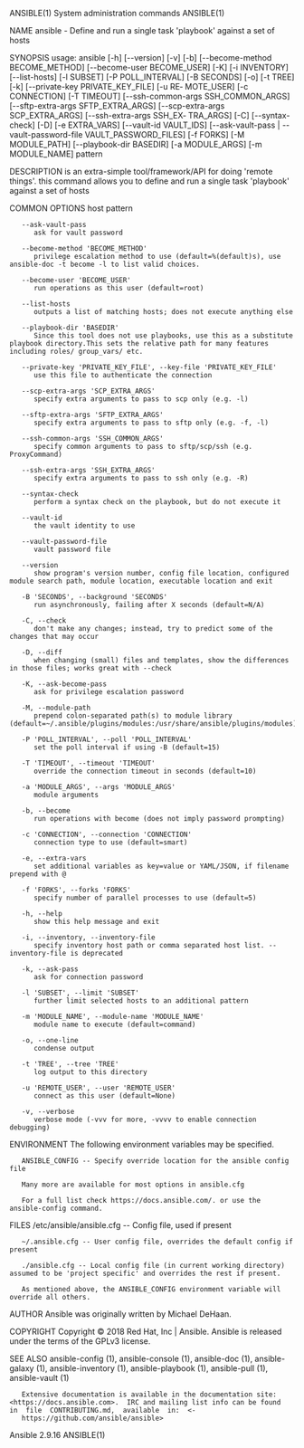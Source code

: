ANSIBLE(1)                                                                    System administration commands                                                                    ANSIBLE(1)

NAME
       ansible - Define and run a single task 'playbook' against a set of hosts

SYNOPSIS
       usage: ansible [-h] [--version] [-v] [-b] [--become-method BECOME_METHOD]
              [--become-user  BECOME_USER]  [-K]  [-i  INVENTORY]  [--list-hosts] [-l SUBSET] [-P POLL_INTERVAL] [-B SECONDS] [-o] [-t TREE] [-k] [--private-key PRIVATE_KEY_FILE] [-u RE‐
              MOTE_USER] [-c CONNECTION] [-T TIMEOUT] [--ssh-common-args SSH_COMMON_ARGS] [--sftp-extra-args SFTP_EXTRA_ARGS] [--scp-extra-args SCP_EXTRA_ARGS] [--ssh-extra-args  SSH_EX‐
              TRA_ARGS]  [-C]  [--syntax-check]  [-D]  [-e  EXTRA_VARS] [--vault-id VAULT_IDS] [--ask-vault-pass | --vault-password-file VAULT_PASSWORD_FILES] [-f FORKS] [-M MODULE_PATH]
              [--playbook-dir BASEDIR] [-a MODULE_ARGS] [-m MODULE_NAME] pattern

DESCRIPTION
       is an extra-simple tool/framework/API for doing 'remote things'.  this command allows you to define and run a single task 'playbook' against a set of hosts

COMMON OPTIONS
          host pattern

       --ask-vault-pass
          ask for vault password

       --become-method 'BECOME_METHOD'
          privilege escalation method to use (default=%(default)s), use ansible-doc -t become -l to list valid choices.

       --become-user 'BECOME_USER'
          run operations as this user (default=root)

       --list-hosts
          outputs a list of matching hosts; does not execute anything else

       --playbook-dir 'BASEDIR'
          Since this tool does not use playbooks, use this as a substitute playbook directory.This sets the relative path for many features including roles/ group_vars/ etc.

       --private-key 'PRIVATE_KEY_FILE', --key-file 'PRIVATE_KEY_FILE'
          use this file to authenticate the connection

       --scp-extra-args 'SCP_EXTRA_ARGS'
          specify extra arguments to pass to scp only (e.g. -l)

       --sftp-extra-args 'SFTP_EXTRA_ARGS'
          specify extra arguments to pass to sftp only (e.g. -f, -l)

       --ssh-common-args 'SSH_COMMON_ARGS'
          specify common arguments to pass to sftp/scp/ssh (e.g. ProxyCommand)

       --ssh-extra-args 'SSH_EXTRA_ARGS'
          specify extra arguments to pass to ssh only (e.g. -R)

       --syntax-check
          perform a syntax check on the playbook, but do not execute it

       --vault-id
          the vault identity to use

       --vault-password-file
          vault password file

       --version
          show program's version number, config file location, configured module search path, module location, executable location and exit

       -B 'SECONDS', --background 'SECONDS'
          run asynchronously, failing after X seconds (default=N/A)

       -C, --check
          don't make any changes; instead, try to predict some of the changes that may occur

       -D, --diff
          when changing (small) files and templates, show the differences in those files; works great with --check

       -K, --ask-become-pass
          ask for privilege escalation password

       -M, --module-path
          prepend colon-separated path(s) to module library (default=~/.ansible/plugins/modules:/usr/share/ansible/plugins/modules)

       -P 'POLL_INTERVAL', --poll 'POLL_INTERVAL'
          set the poll interval if using -B (default=15)

       -T 'TIMEOUT', --timeout 'TIMEOUT'
          override the connection timeout in seconds (default=10)

       -a 'MODULE_ARGS', --args 'MODULE_ARGS'
          module arguments

       -b, --become
          run operations with become (does not imply password prompting)

       -c 'CONNECTION', --connection 'CONNECTION'
          connection type to use (default=smart)

       -e, --extra-vars
          set additional variables as key=value or YAML/JSON, if filename prepend with @

       -f 'FORKS', --forks 'FORKS'
          specify number of parallel processes to use (default=5)

       -h, --help
          show this help message and exit

       -i, --inventory, --inventory-file
          specify inventory host path or comma separated host list. --inventory-file is deprecated

       -k, --ask-pass
          ask for connection password

       -l 'SUBSET', --limit 'SUBSET'
          further limit selected hosts to an additional pattern

       -m 'MODULE_NAME', --module-name 'MODULE_NAME'
          module name to execute (default=command)

       -o, --one-line
          condense output

       -t 'TREE', --tree 'TREE'
          log output to this directory

       -u 'REMOTE_USER', --user 'REMOTE_USER'
          connect as this user (default=None)

       -v, --verbose
          verbose mode (-vvv for more, -vvvv to enable connection debugging)

ENVIRONMENT
       The following environment variables may be specified.

       ANSIBLE_CONFIG -- Specify override location for the ansible config file

       Many more are available for most options in ansible.cfg

       For a full list check https://docs.ansible.com/. or use the ansible-config command.

FILES
       /etc/ansible/ansible.cfg -- Config file, used if present

       ~/.ansible.cfg -- User config file, overrides the default config if present

       ./ansible.cfg -- Local config file (in current working directory) assumed to be 'project specific' and overrides the rest if present.

       As mentioned above, the ANSIBLE_CONFIG environment variable will override all others.

AUTHOR
       Ansible was originally written by Michael DeHaan.

COPYRIGHT
       Copyright © 2018 Red Hat, Inc | Ansible.  Ansible is released under the terms of the GPLv3 license.

SEE ALSO
       ansible-config (1), ansible-console (1), ansible-doc (1), ansible-galaxy (1), ansible-inventory (1), ansible-playbook (1), ansible-pull (1), ansible-vault (1)

       Extensive documentation is available in the documentation site: <https://docs.ansible.com>.  IRC and mailing list info can be found  in  file  CONTRIBUTING.md,  available  in:  <‐
       https://github.com/ansible/ansible>

Ansible 2.9.16                                                                                                                                                                  ANSIBLE(1)
